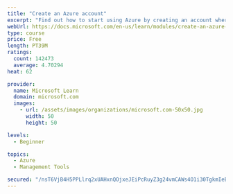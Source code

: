 ```yaml
---
title: "Create an Azure account"
excerpt: "Find out how to start using Azure by creating an account where you’ll see services and personal settings for identity, billing, and preferences."
webUrl: https://docs.microsoft.com/en-us/learn/modules/create-an-azure-account/
type: course
price: Free
length: PT39M
ratings:
  count: 142473
  average: 4.70294
heat: 62

provider:
  name: Microsoft Learn
  domain: microsoft.com
  images:
    - url: /assets/images/organizations/microsoft.com-50x50.jpg
      width: 50
      height: 50

levels:
  - Beginner

topics:
  - Azure
  - Management Tools

secured: "/nsT6VjB4H5PPLlrq2xUAHxnQOjxeJEiPcRuyZ3g24vmCAWs4O1i30TgkmIeBXQOsUEa85QRXQSAtphZKNcv/4uTgxwTCB1g9Hp2LW0YOjNjcIAA9FUmgUwNoBg959oE2n2lLKCHFrTnHZJUKR9PxKgNbTdsIxXzRC6UHRJpcnSN+M3WjimTgbXhM+FbZ/wfAv7aCW37edfPKVpHYOX6fyNzSTyuE9IqCw7onIbVxiJXnRF+kNam0b8k0XCfFnLQ/kFob/XSYRnByl+zWGJARQUeDwQihDj6RwCEiiULltOBvurPljEGZaCEDm11fg62M5ZkYnMDw8Jl+VYekkceJJOJVVpb3IVofjx1G9dQd28H3hyVXdNHxvoP5Acd+ruBKvUloi94BEtLe/5Tra22pamAkZsudZQFDyBXzVpMfB6cyr5eB8k+o+w/v9+hHs0Y;l6Pm+tjxm8ITJ2CzdXMRIQ=="
---
```


